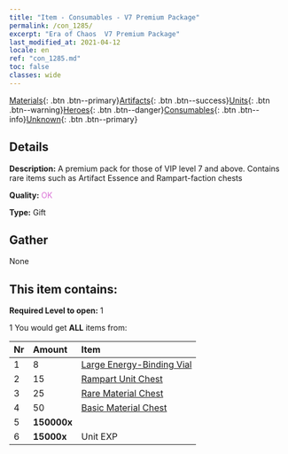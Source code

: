 ```yaml
---
title: "Item - Consumables - V7 Premium Package"
permalink: /con_1285/
excerpt: "Era of Chaos  V7 Premium Package"
last_modified_at: 2021-04-12
locale: en
ref: "con_1285.md"
toc: false
classes: wide
---
```

 [Materials](/Items/){: .btn .btn--primary}[Artifacts](/Items/Artifacts/){: .btn .btn--success}[Units](/Items/Units/){: .btn .btn--warning}[Heroes](/Items/Heroes/){: .btn .btn--danger}[Consumables](/Items/Consumables/){: .btn .btn--info}[Unknown](/Items/Unknown/){: .btn .btn--primary}

## Details
 **Description:** A premium pack for those of VIP level 7 and above. Contains rare items such as Artifact Essence and Rampart-faction chests

 **Quality:** <span style="color: #DA70D6">OK</span>

 **Type:** Gift

## Gather

  None

## This item contains:

 **Required Level to open:** 1

 1 You would get **ALL** items  from:

  | Nr | Amount |     Item    |
  |:---|:-------|:------------|
  | 1 | 8 | [Large Energy-Binding Vial](/Items/con_726/) | 
  | 2 | 15 | [Rampart Unit Chest](/Items/con_1270/) | 
  | 3 | 25 | [Rare Material Chest](/Items/con_757/) | 
  | 4 | 50 | [Basic Material Chest](/Items/con_756/) | 
  | 5 |  **150000x** | <i class="fas fa-coins"/> |  | 
  | 6 |  **15000x** | Unit EXP |  | 
